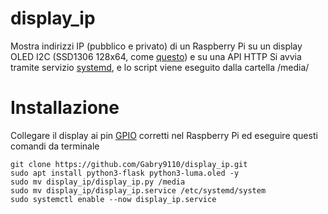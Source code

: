# display_ip
Mostra indirizzi IP (pubblico e privato) di un Raspberry Pi su un display OLED I2C (SSD1306 128x64, come [questo](https://it.aliexpress.com/item/1005006373062872.html)) e su una API HTTP
Si avvia tramite servizio [systemd](https://systemd.io/), e lo script viene eseguito dalla cartella /media/

# Installazione
Collegare il display ai pin [GPIO](https://pinout.xyz/) corretti nel Raspberry Pi ed eseguire questi comandi da terminale

```
git clone https://github.com/Gabry9110/display_ip.git
sudo apt install python3-flask python3-luma.oled -y
sudo mv display_ip/display_ip.py /media
sudo mv display_ip/display_ip.service /etc/systemd/system
sudo systemctl enable --now display_ip.service
```
